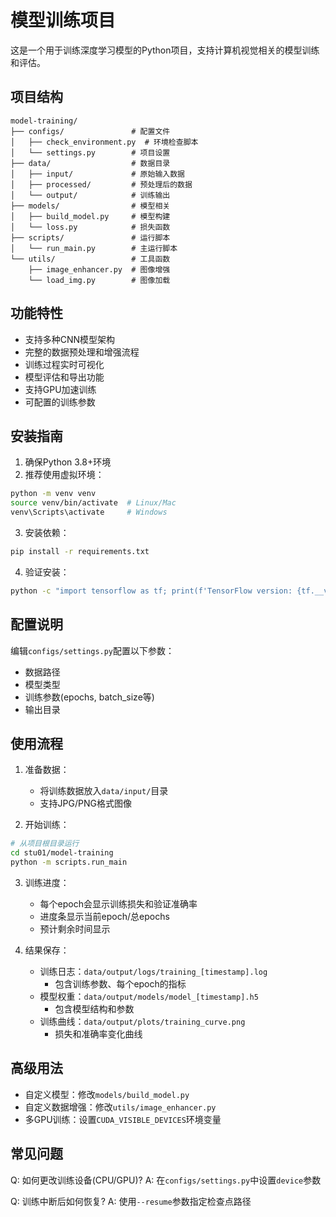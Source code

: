 # 模型训练项目

这是一个用于训练深度学习模型的Python项目，支持计算机视觉相关的模型训练和评估。

## 项目结构
```
model-training/
├── configs/               # 配置文件
│   ├── check_environment.py  # 环境检查脚本
│   └── settings.py        # 项目设置
├── data/                  # 数据目录
│   ├── input/             # 原始输入数据
│   ├── processed/         # 预处理后的数据
│   └── output/            # 训练输出
├── models/                # 模型相关
│   ├── build_model.py     # 模型构建
│   └── loss.py            # 损失函数
├── scripts/               # 运行脚本
│   └── run_main.py        # 主运行脚本
└── utils/                 # 工具函数
    ├── image_enhancer.py  # 图像增强
    └── load_img.py        # 图像加载
```

## 功能特性
- 支持多种CNN模型架构
- 完整的数据预处理和增强流程
- 训练过程实时可视化
- 模型评估和导出功能
- 支持GPU加速训练
- 可配置的训练参数

## 安装指南

1. 确保Python 3.8+环境
2. 推荐使用虚拟环境：
```bash
python -m venv venv
source venv/bin/activate  # Linux/Mac
venv\Scripts\activate     # Windows
```
3. 安装依赖：
```bash
pip install -r requirements.txt
```
4. 验证安装：
```bash
python -c "import tensorflow as tf; print(f'TensorFlow version: {tf.__version__}')"
```

## 配置说明

编辑`configs/settings.py`配置以下参数：
- 数据路径
- 模型类型
- 训练参数(epochs, batch_size等)
- 输出目录

## 使用流程

1. 准备数据：
   - 将训练数据放入`data/input/`目录
   - 支持JPG/PNG格式图像

2. 开始训练：
```bash
# 从项目根目录运行
cd stu01/model-training
python -m scripts.run_main
```

3. 训练进度：
   - 每个epoch会显示训练损失和验证准确率
   - 进度条显示当前epoch/总epochs
   - 预计剩余时间显示

4. 结果保存：
   - 训练日志：`data/output/logs/training_[timestamp].log`
     - 包含训练参数、每个epoch的指标
   - 模型权重：`data/output/models/model_[timestamp].h5`
     - 包含模型结构和参数
   - 训练曲线：`data/output/plots/training_curve.png`
     - 损失和准确率变化曲线

## 高级用法

- 自定义模型：修改`models/build_model.py`
- 自定义数据增强：修改`utils/image_enhancer.py`
- 多GPU训练：设置`CUDA_VISIBLE_DEVICES`环境变量

## 常见问题

Q: 如何更改训练设备(CPU/GPU)?
A: 在`configs/settings.py`中设置`device`参数

Q: 训练中断后如何恢复?
A: 使用`--resume`参数指定检查点路径
